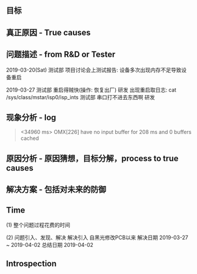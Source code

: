 ## 目标

## 真正原因 - True causes

## 问题描述 - from R&D or Tester

2019-03-20(Sat)
  测试部  项目讨论会上测试报告: 设备多次出现内存不足导致设备重启

2019-03-27
  测试部  重启得贼快(操作: 恢复出厂)
  研发    出现重启取日志: cat /sys/class/mstar/isp0/isp_ints
  测试部  串口打不进去东西啊
  研发


## 现象分析 - log

> <34960 ms>      OMX[226]        <h265> have no input buffer for 208 ms and 0 buffers cached

## 原因分析 - 原因猜想，目标分解，process to true causes

## 解决方案 - 包括对未来的防御

## Time

  (1) 整个问题过程花费的时间

  (2) 问题引入、发现、解决
      解决引入                自黑光修改PCB以来
      解决日期                2019-03-27 ~ 2019-04-02
      总结日期                2019-04-02

## Introspection
